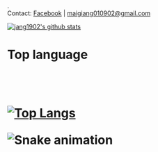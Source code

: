 .<br/>
Contact: <a href="https://www.facebook.com/jang1902"/>Facebook<a/> | maigiang010902@gmail.com

[![jang1902's github stats](https://github-readme-stats.vercel.app/api?username=jang1902)](https://github.com/jang1902/)
<br/>
<h1>Top language<h1/>
<br/>
 
[![Top Langs](https://github-readme-stats-git-masterrstaa-rickstaa.vercel.app/api/top-langs/?username=jang1902)](https://github.com/anuraghazra/github-readme-stats)
 

<img src="https://raw.githubusercontent.com/jang1902/jang1902/output/snake.svg" alt="Snake animation" />

###
